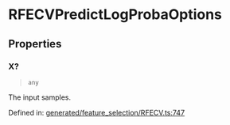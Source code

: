 # RFECVPredictLogProbaOptions

## Properties

### X?

> `any`

The input samples.

Defined in:  [generated/feature\_selection/RFECV.ts:747](https://github.com/transitive-bullshit/scikit-learn-ts/blob/b59c1ff/packages/sklearn/src/generated/feature_selection/RFECV.ts#L747)
